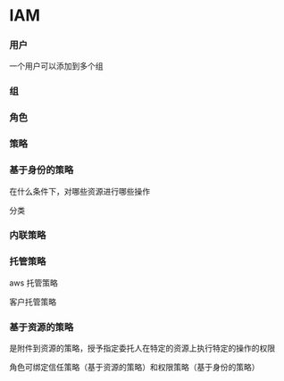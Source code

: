# IAM

### 用户

一个用户可以添加到多个组

### 组

### 角色

### 策略

### 基于身份的策略

在什么条件下，对哪些资源进行哪些操作

分类

### 内联策略

### 托管策略

aws 托管策略

客户托管策略

### 基于资源的策略

是附件到资源的策略，授予指定委托人在特定的资源上执行特定的操作的权限

角色可绑定信任策略（基于资源的策略）和权限策略（基于身份的策略）





